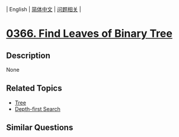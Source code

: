 
| English | [简体中文](README.md) | [问题相关](QUESTION.md) |
# [0366. Find Leaves of Binary Tree](https://leetcode-cn.com/problems/find-leaves-of-binary-tree/)
## Description
None
## Related Topics
- [Tree](https://leetcode-cn.com/tag/tree)
- [Depth-first Search](https://leetcode-cn.com/tag/depth-first-search)
## Similar Questions

